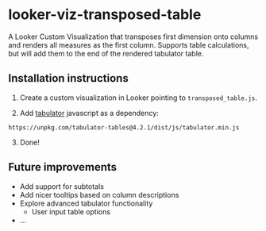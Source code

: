 # looker-viz-transposed-table
A Looker Custom Visualization that transposes first dimension onto columns and renders all measures as the first column. Supports table calculations, but will add them to the end of the rendered tabulator table.

## Installation instructions
1. Create a custom visualization in Looker pointing to `transposed_table.js`.

2. Add [tabulator](http://tabulator.info/) javascript as a dependency:
```
https://unpkg.com/tabulator-tables@4.2.1/dist/js/tabulator.min.js
```

3. Done!

## Future improvements

* Add support for subtotals
* Add nicer tooltips based on column descriptions
* Explore advanced tabulator functionality
  * User input table options
* ...
